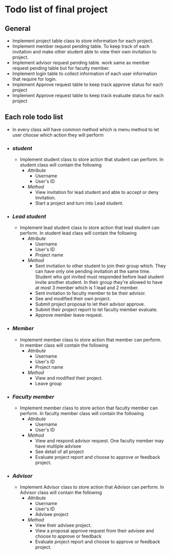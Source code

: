 # **Todo list of final project**

## **General** 
  - Implement project table class to store information for each project.
  - Implement member request pending table. To keep track of each invitation and make other student able to view their own invitation to project.
  - Implement advisor request pending table. work same as member request pending table but for faculty member.
  - Implement login table to collect information of each user information that require for login.
  - Implement Approve request table to keep track approve status for each project
  - Implement Approve request table to keep track evaluate status for each project


## **Each role todo list**

  - In every class will have common method which is menu method to let user choose which action they will perform
  
  - ### ***student***
    - Implement student class to store action that student can perform. In student class will contain the following
      * *Attribute*
        - Username
        - User's ID
      * *Method*
        - View invitation for lead student and able to accept or deny invitation.
        - Start a project and turn into Lead student.

  - ### ***Lead student***
    - Implement lead student class to store action that lead student can perform. In student lead class will contain the following
      * *Attribute*
        - Username
        - User's ID
        - Project name
      * *Method*
        - Sent invitation to other student to join their group which. They can have only one pending invitation at the same time. Student who got invited must responded before lead student invite another student. In their group they're allowed to have at most 3 member which is 1 lead and 2 member.
        - Sent invitation to faculty member to be their advisor.
        - See and modified their own project.
        - Submit project proposal to let their advisor approve.
        - Submit their project report to let faculty member evaluate.
        - Approve member leave request.

  - ### ***Member***
    - Implement member class to store action that member can perform. In member class will contain the following
      * *Attribute*
        - Username
        - User's ID
        - Project name
      * *Method*
        - View and modified their project.
        - Leave group

  - ### ***Faculty member***
    - Implement member class to store action that faculty member can perform. In faculty member class will contain the following
      * *Attribute*
        - Username
        - User's ID
      * *Method*
        - View and respond advisor request. One faculty member may have multiple advisee
        - See detail of all project
        - Evaluate project report and choose to approve or feedback project.
        
  - ### ***Advisor***
    - Implement Advisor class to store action that Advisor can perform. In Advisor class will contain the following
        * *Attribute*
          - Username
          - User's ID
          - Advisee project
        * *Method*
          - View their advisee project.
          - View a proposal approve request from their advisee and choose to approve or feedback
          - Evaluate project report and choose to approve or feedback project.
